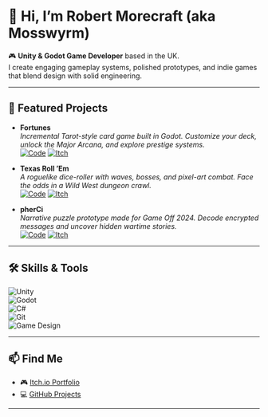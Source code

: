 # 👋 Hi, I’m Robert Morecraft (aka Mosswyrm)

🎮 **Unity & Godot Game Developer** based in the UK.  
I create engaging gameplay systems, polished prototypes, and indie games that blend design with solid engineering.  

---

## 🌟 Featured Projects

- **Fortunes**  
  *Incremental Tarot-style card game built in Godot. Customize your deck, unlock the Major Arcana, and explore prestige systems.*  
  [![Code](https://img.shields.io/badge/View_Code-GitHub-lightgrey?logo=github)](https://github.com/mosswyrm/fortunes) [![Itch](https://img.shields.io/badge/itch.io-FA5C5C?logo=itchdotio&logoColor=white)](https://mosswyrm.itch.io/fortunes)

- **Texas Roll ’Em**  
  *A roguelike dice-roller with waves, bosses, and pixel-art combat. Face the odds in a Wild West dungeon crawl.*  
  [![Code](https://img.shields.io/badge/View_Code-GitHub-lightgrey?logo=github)](https://github.com/mosswyrm/texas-roll-em) [![Itch](https://img.shields.io/badge/itch.io-FA5C5C?logo=itchdotio&logoColor=white)](https://mosswyrm.itch.io/texas-roll-em)
  

- **pherCi**  
  *Narrative puzzle prototype made for Game Off 2024. Decode encrypted messages and uncover hidden wartime stories.*  
  [![Code](https://img.shields.io/badge/View_Code-GitHub-lightgrey?logo=github)](https://github.com/mosswyrm/pherci) [![Itch](https://img.shields.io/badge/itch.io-FA5C5C?logo=itchdotio&logoColor=white)](https://mosswyrm.itch.io/pherci)


---

## 🛠 Skills & Tools
![Unity](https://img.shields.io/badge/Unity-000000?logo=unity&logoColor=white)  
![Godot](https://img.shields.io/badge/Godot-478CBF?logo=godot-engine&logoColor=white)  
![C#](https://img.shields.io/badge/C%23-239120?logo=csharp&logoColor=white)  
![Git](https://img.shields.io/badge/Git-F05032?logo=git&logoColor=white)  
![Game Design](https://img.shields.io/badge/Focus-Gameplay_Programming-blue)  

---

## 📫 Find Me
- 🎮 [Itch.io Portfolio](https://mosswyrm.itch.io)  
- 💻 [GitHub Projects](https://github.com/mosswyrm)  
<!-- 🔗 LinkedIn -->

---

<!--
**MossWyrm/MossWyrm** is a ✨ _special_ ✨ repository because its `README.md` (this file) appears on your GitHub profile.

Here are some ideas to get you started:

- 🔭 I’m currently working on ...
- 🌱 I’m currently learning ...
- 👯 I’m looking to collaborate on ...
- 🤔 I’m looking for help with ...
- 💬 Ask me about ...
- 📫 How to reach me: ...
- 😄 Pronouns: ...
- ⚡ Fun fact: ...
-->
